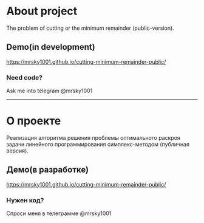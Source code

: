 # About project
The problem of cutting or the minimum remainder (public-version). 

## Demo(in development)
https://mrsky1001.github.io/cutting-minimum-remainder-public/

### Need code?
Ask me into telegram @mrsky1001

---

# О проекте
Реализация алгоритма решения проблемы оптимального раскроя задачи линейного программирования симплекс-методом (публичная версия).


## Демо(в разработке)
https://mrsky1001.github.io/cutting-minimum-remainder-public/

### Нужен код?
Спроси меня в телеграмме @mrsky1001
